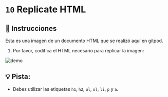 # `10` Replicate HTML

## 📝 Instrucciones

Esta es una imagen de un documento HTML que se realizó aquí en gitpod. 

1. Por favor, codifica el HTML necesario para replicar la imagen:

![demo](../../.learn/assets/10-replicate-html.png?raw=true)

## 💡 Pista:

+ Debes utilizar las etiquetas `h1`, `h2`, `ul`, `ol`, `li`, `p` y `a`.
